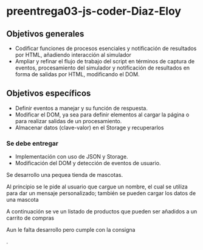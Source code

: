 # preentrega03-js-coder-Diaz-Eloy

<h2>Objetivos generales</h2>
<ul>
  <li>Codificar funciones de procesos esenciales y notificación de resultados por HTML, añadiendo interacción al simulador</li>
  <li>Ampliar y refinar el flujo de trabajo del script en términos de captura de eventos, procesamiento del simulador y notificación de resultados en forma de salidas por HTML, modificando el DOM.</li>
</ul>
<h2>Objetivos específicos</h2>
<ul>
  <li>Definir eventos a manejar y su función de respuesta.</li>
  <li>Modificar el DOM, ya sea para definir elementos al cargar la página o para realizar salidas de un procesamiento.</li>
  <li>Almacenar datos (clave-valor) en el Storage y recuperarlos</li>
</ul>

<h3>Se debe entregar</h3>
<ul>
  <li>Implementación con uso de JSON y Storage.</li>
  <li>Modificación del DOM y detección de eventos de usuario.</li>
</ul>

<p>Se desarrollo una pequea tienda de mascotas.</p> <p>Al principio se le pide al usuario que cargue un nombre, el cual se utiliza para dar un mensaje personalizado; también se pueden cargar los datos de una mascota</p>
<p>A continuación se ve un listado de productos que pueden ser añadidos a un carrito de compras</p>
<p>Aun le falta desarrollo pero cumple con la consigna</p>







.


